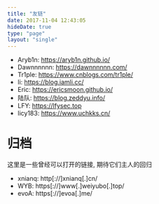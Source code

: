 ```yaml
---
title: "友链"
date: 2017-11-04 12:43:05
hideDate: true
type: "page"
layout: "single"
---
```


* Aryb1n: https://aryb1n.github.io/
* Dawnnnnnn: https://dawnnnnnn.com/
* Tr1ple: https://www.cnblogs.com/tr1ple/
* li: https://blog.iamli.cc/
* Eric: https://ericsmoon.github.io/
* 陆队: https://blog.zeddyu.info/
* LFY: https://lfysec.top
* licy183: https://www.uchkks.cn/

# 归档

这里是一些曾经可以打开的链接, 期待它们主人的回归

* xnianq: http[://]xnianq[.]cn/
* WYB: https[://]www[.]weiyubo[.]top/
* evoA: https[://]evoa[.]me/
